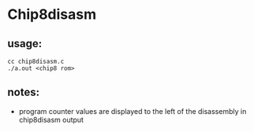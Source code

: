 # Chip8disasm

## usage:
```
cc chip8disasm.c
./a.out <chip8 rom>
```
## notes:
- program counter values are displayed to the left of the disassembly in chip8disasm output
